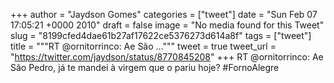 
+++
author = "Jaydson Gomes"
categories = ["tweet"]
date = "Sun Feb 07 17:05:21 +0000 2010"
draft = false
image = "No media found for this Tweet"
slug = "8199cfed4dae61b27af17622ce5376273d614a8f"
tags = ["tweet"]
title = """RT @ornitorrinco: Ae São ..."""
tweet = true
tweet_url = "https://twitter.com/jaydson/status/8770845208"
+++
RT @ornitorrinco: Ae São Pedro, já te mandei à virgem que o pariu hoje? #FornoAlegre
